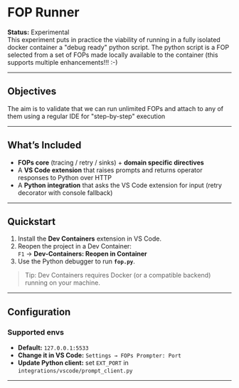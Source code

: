 # FOP Runner

**Status:** Experimental  
This experiment puts in practice the viability of running in a fully isolated docker container a "debug ready" python script.
The python script is a FOP selected from a set of FOPs made locally available to the container (this supports multiple enhancements!!! :-) 

---

## Objectives

The aim is to validate that we can run unlimited FOPs and attach to any of them using a regular IDE for "step-by-step" execution

---

## What’s Included

- **FOPs core** (tracing / retry / sinks) + **domain specific directives**
- A **VS Code extension** that raises prompts and returns operator responses to Python over HTTP
- A **Python integration** that asks the VS Code extension for input (retry decorator with console fallback)

---

## Quickstart

1. Install the **Dev Containers** extension in VS Code.
2. Reopen the project in a Dev Container:  
   `F1` → **Dev-Containers: Reopen in Container**
3. Use the Python debugger to run **`fop.py`**.

> Tip: Dev Containers requires Docker (or a compatible backend) running on your machine.

---

## Configuration

### Supported envs

- **Default:** `127.0.0.1:5533`
- **Change it in VS Code:** `Settings → FOPs Prompter: Port`
- **Update Python client:** set `EXT_PORT` in `integrations/vscode/prompt_client.py`

---
